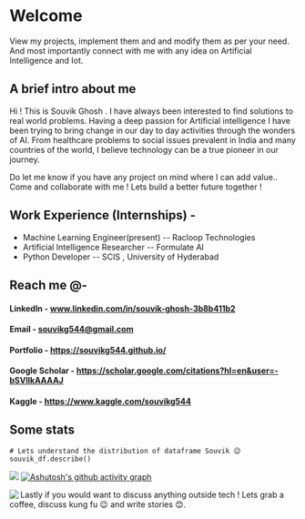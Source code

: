 # Welcome
View my projects, implement them and and modify them as per your need. And most importantly connect
with me with any idea on Artificial Intelligence and Iot. 
## A brief intro about me

Hi ! This is Souvik Ghosh . I have always been interested to find solutions to real world problems. Having a deep passion for Artificial intelligence I have been trying
to bring change in our day to day activities through the wonders of AI. From healthcare problems to social issues prevalent in India and many countries of the world, I believe technology can be a true pioneer in our journey.

Do let me know if you have any project on mind where I can add value..
Come and collaborate with me ! Lets build a better future together !

## Work Experience (Internships) -
- Machine Learning Engineer(present) -- Racloop Technologies           
- Artificial Intelligence Researcher -- Formulate AI
- Python Developer                   -- SCIS , University of Hyderabad  

## Reach me @-
#### LinkedIn                        - www.linkedin.com/in/souvik-ghosh-3b8b411b2

#### Email                           - souvikg544@gmail.com

#### Portfolio                       - https://souvikg544.github.io/

#### Google Scholar                  - https://scholar.google.com/citations?hl=en&user=-bSVllkAAAAJ

#### Kaggle                          - https://www.kaggle.com/souvikg544


## Some stats
```
# Lets understand the distribution of dataframe Souvik 😉
souvik_df.describe()
```

![](https://komarev.com/ghpvc/?username=souvikg544&label=PROFILE+VIEWS)
[![Ashutosh's github activity graph](https://github-readme-activity-graph.cyclic.app/graph?username=souvikg544&theme=dracula)](https://github.com/ashutosh00710/github-readme-activity-graph)

<a href="https://git.io/streak-stats">
  <img align="left" src="http://github-readme-streak-stats.herokuapp.com?user=souvikg544&theme=dark&background=000000" />
</a>


Lastly if you would want to discuss anything outside tech ! 
Lets grab a coffee, discuss kung fu 😉 and write stories 😊.

